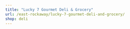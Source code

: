 ```yaml
---
title: "Lucky 7 Gourmet Deli & Grocery"
url: /east-rockaway/lucky-7-gourmet-deli-and-grocery/
shop: deli
---
```


